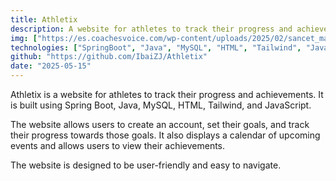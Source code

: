 ```yaml
---
title: Athletix
description: A website for athletes to track their progress and achievements.
img: ["https://es.coachesvoice.com/wp-content/uploads/2025/02/sancet_main-scaled.jpg", "https://phantom-marca.unidadeditorial.es/6438f1952954c02c0d7fd9acc711a115/resize/828/f/jpg/assets/multimedia/imagenes/2021/05/15/16210775577058.jpg"]
technologies: ["SpringBoot", "Java", "MySQL", "HTML", "Tailwind", "JavaScript"]
github: "https://github.com/IbaiZJ/Athletix"
date: "2025-05-15"
---
```


Athletix is a website for athletes to track their progress and achievements. It is built using Spring Boot, Java, MySQL, HTML, Tailwind, and JavaScript.

The website allows users to create an account, set their goals, and track their progress towards those goals. It also displays a calendar of upcoming events and allows users to view their achievements.

The website is designed to be user-friendly and easy to navigate.   